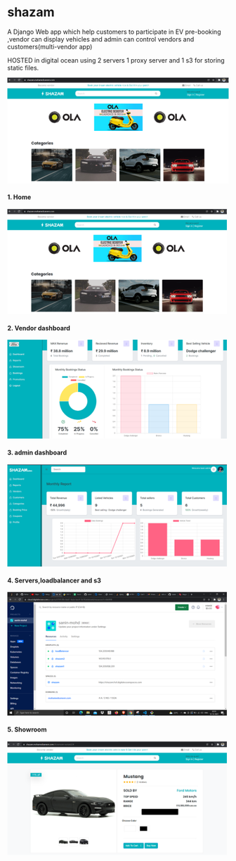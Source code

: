 # shazam
A Django Web app which help customers to participate in  EV pre-booking  ,vendor can display vehicles and admin can control vendors and customers(multi-vendor app)

HOSTED in digital ocean using 2 servers 1 proxy server  and 1 s3 for storing static files.

[![Watch the video](screenshots/home.PNG)](https://user-images.githubusercontent.com/80631519/148835516-2dcc1df7-c8c8-4af1-9e6a-76bbe98de8c1.mp4)
<h4>1. Home</h4>
<img src="screenshots/home.PNG" style="width:500px">

<h4>2. Vendor dashboard</h4>
<img src="screenshots/vendor dashboard.PNG" style="width:500px">

<h4>3. admin dashboard</h4>
<img src="screenshots/admin dashboard.PNG" style="width:500px">

<h4>4. Servers,loadbalancer and s3</h4>
<img src="screenshots/digitalocean1.png" style="width:500px">

<h4>5. Showroom</h4>
<img src="screenshots/showroom.PNG" style="width:500px">
